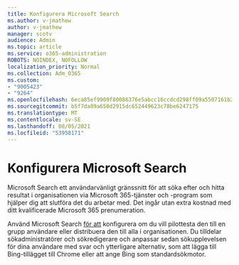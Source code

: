 ```yaml
---
title: Konfigurera Microsoft Search
ms.author: v-jmathew
author: v-jmathew
manager: scotv
audience: Admin
ms.topic: article
ms.service: o365-administration
ROBOTS: NOINDEX, NOFOLLOW
localization_priority: Normal
ms.collection: Adm_O365
ms.custom:
- "9005423"
- "9264"
ms.openlocfilehash: 6eca85ef9909f80086376e5abcc16ccdcd298ff09a5507161b222447d9f690c0
ms.sourcegitcommit: b5f7da89a650d2915dc652449623c78be6247175
ms.translationtype: MT
ms.contentlocale: sv-SE
ms.lasthandoff: 08/05/2021
ms.locfileid: "53958171"
---
```

# <a name="set-up-microsoft-search"></a>Konfigurera Microsoft Search

Microsoft Search ett användarvänligt gränssnitt för att söka efter och hitta resultat i organisationen via Microsoft 365-tjänster och -program som hjälper dig att slutföra det du arbetar med. Det ingår utan extra kostnad med ditt kvalificerade Microsoft 365 prenumeration.

Använd Microsoft Search [för att](https://go.microsoft.com/fwlink/?linkid=2156919) konfigurera om du vill pilottesta den till en grupp användare eller distribuera den till alla i organisationen. Du tilldelar sökadministratörer och sökredigerare och anpassar sedan sökupplevelsen för dina användare med svar och ytterligare alternativ, som att lägga till Bing-tillägget till Chrome eller att ange Bing som standardsökmotor.
